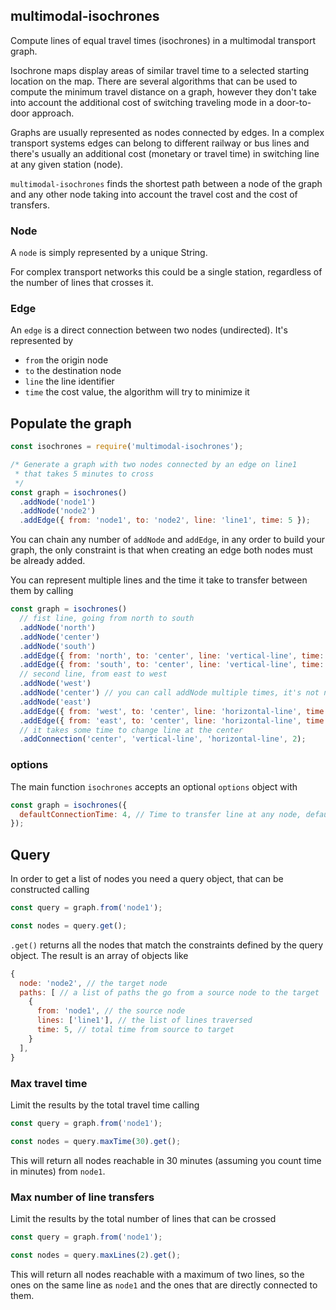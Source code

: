 ## multimodal-isochrones

Compute lines of equal travel times (isochrones) in a multimodal transport graph.

Isochrone maps display areas of similar travel time to a selected starting location on the map. There are several algorithms that can be used to compute the minimum travel distance on a graph, however they don't take into account the additional cost of switching traveling mode in a door-to-door approach.

Graphs are usually represented as nodes connected by edges. In a complex transport systems edges can belong to different railway or bus lines and there's usually an additional cost (monetary or travel time) in switching line at any given station (node).

`multimodal-isochrones` finds the shortest path between a node of the graph and any other node taking into account the travel cost and the cost of transfers.

### Node

A `node` is simply represented by a unique String.

For complex transport networks this could be a single station, regardless of the number of lines that crosses it.

### Edge

An `edge` is a direct connection between two nodes (undirected). It's represented by
* `from` the origin node
* `to` the destination node
* `line` the line identifier
* `time` the cost value, the algorithm will try to minimize it



## Populate the graph

```js
const isochrones = require('multimodal-isochrones');

/* Generate a graph with two nodes connected by an edge on line1
 * that takes 5 minutes to cross
 */
const graph = isochrones()
  .addNode('node1')
  .addNode('node2')
  .addEdge({ from: 'node1', to: 'node2', line: 'line1', time: 5 });
```

You can chain any number of `addNode` and `addEdge`, in any order to build your graph, the only constraint is that when creating an edge both nodes must be already added.


You can represent multiple lines and the time it take to transfer between them by calling

```js
const graph = isochrones()
  // fist line, going from north to south
  .addNode('north')
  .addNode('center')
  .addNode('south')
  .addEdge({ from: 'north', to: 'center', line: 'vertical-line', time: 5 })
  .addEdge({ from: 'south', to: 'center', line: 'vertical-line', time: 5 })
  // second line, from east to west
  .addNode('west')
  .addNode('center') // you can call addNode multiple times, it's not necessary
  .addNode('east')
  .addEdge({ from: 'west', to: 'center', line: 'horizontal-line', time: 4 })
  .addEdge({ from: 'east', to: 'center', line: 'horizontal-line', time: 4 })
  // it takes some time to change line at the center
  .addConnection('center', 'vertical-line', 'horizontal-line', 2);
```

### options

The main function `isochrones` accepts an optional `options` object with

```js
const graph = isochrones({
  defaultConnectionTime: 4, // Time to transfer line at any node, default 0
});
```



## Query

In order to get a list of nodes you need a query object, that can be constructed calling

```js
const query = graph.from('node1');

const nodes = query.get();
```

`.get()` returns all the nodes that match the constraints defined by the query object. The result is an array of objects like

```js
{
  node: 'node2', // the target node
  paths: [ // a list of paths the go from a source node to the target
    {
      from: 'node1', // the source node
      lines: ['line1'], // the list of lines traversed
      time: 5, // total time from source to target
    }
  ],
}
```


### Max travel time

Limit the results by the total travel time calling

```js
const query = graph.from('node1');

const nodes = query.maxTime(30).get();
```

This will return all nodes reachable in 30 minutes (assuming you count time in minutes) from `node1`.


### Max number of line transfers

Limit the results by the total number of lines that can be crossed

```js
const query = graph.from('node1');

const nodes = query.maxLines(2).get();
```

This will return all nodes reachable with a maximum of two lines, so the ones on the same line as `node1` and the ones that are directly connected to them.
